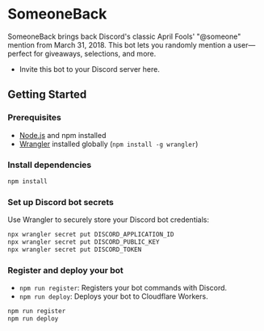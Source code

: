 # SomeoneBack

SomeoneBack brings back Discord's classic April Fools' "@someone" mention from March 31, 2018. This bot lets you randomly mention a user—perfect for giveaways, selections, and more.

- Invite this bot to your Discord server here.

## Getting Started

### Prerequisites
- [Node.js](https://nodejs.org/) and npm installed
- [Wrangler](https://developers.cloudflare.com/workers/wrangler/) installed globally (`npm install -g wrangler`)

### Install dependencies
```bash
npm install
```

### Set up Discord bot secrets
Use Wrangler to securely store your Discord bot credentials:
```bash
npx wrangler secret put DISCORD_APPLICATION_ID
npx wrangler secret put DISCORD_PUBLIC_KEY
npx wrangler secret put DISCORD_TOKEN
```

### Register and deploy your bot
- `npm run register`: Registers your bot commands with Discord.
- `npm run deploy`: Deploys your bot to Cloudflare Workers.

```bash
npm run register
npm run deploy
```